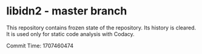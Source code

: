 # libidn2 - master branch

This repository contains frozen state of the repository.
Its history is cleared. It is used only for static code
analysis with Codacy.

Commit Time: 1707460474